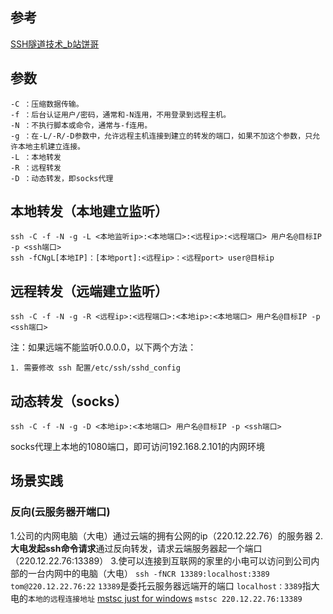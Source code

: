 ## 参考
[ SSH隧道技术_b站饼哥](https://www.bilibili.com/video/BV1F7411N7rQ/?spm_id_from=333.337.search-card.all.click&vd_source=b92112731015c20054034d26c9ad8a67)

## 参数
``` shell
-C ：压缩数据传输。
-f ：后台认证用户/密码，通常和-N连用，不用登录到远程主机。
-N ：不执行脚本或命令，通常与-f连用。
-g ：在-L/-R/-D参数中，允许远程主机连接到建立的转发的端口，如果不加这个参数，只允许本地主机建立连接。
-L ：本地转发
-R ：远程转发
-D ：动态转发，即socks代理
```

## 本地转发（本地建立监听）
``` shell
ssh -C -f -N -g -L <本地监听ip>:<本地端口>:<远程ip>:<远程端口> 用户名@目标IP -p <ssh端口>
ssh -fCNgL[本地IP]：[本地port]:<远程ip>：<远程port> user@目标ip
```

## 远程转发（远端建立监听）  
```shell
ssh -C -f -N -g -R <远程ip>:<远程端口>:<本地ip>:<本地端口> 用户名@目标IP -p <ssh端口>
```

注：如果远端不能监听0.0.0.0，以下两个方法：
```shell
1. 需要修改 ssh 配置/etc/ssh/sshd_config
```

## 动态转发（socks）
```shell
ssh -C -f -N -g -D <本地ip>:<本地端口> 用户名@目标IP -p <ssh端口>
```

socks代理上本地的1080端口，即可访问192.168.2.101的内网环境
## 场景实践
### 反向(云服务器开端口)
1.公司的内网电脑（大电）通过云端的拥有公网的ip（220.12.22.76）的服务器
2.**大电发起ssh命令请求**通过反向转发，请求云端服务器起一个端口（220.12.22.76:13389）
3.使可以连接到互联网的家里的小电可以访问到公司内部的一台内网中的电脑（大电）
`ssh -fNCR 13389:localhost:3389 tom@220.12.22.76:22`
`13389`是委托云服务器远端开的端口
`localhost：3389`指大电的`本地的远程连接地址`
[mstsc just for windows](https://learn.microsoft.com/en-us/windows-server/administration/windows-commands/mstsc)
`mstsc 220.12.22.76:13389`